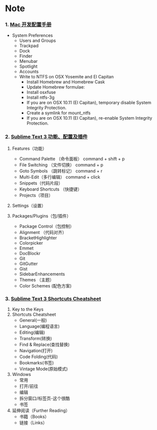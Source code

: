 # Note

### 1. [Mac 开发配置手册](https://github.com/August7752/Note/blob/master/August/Mac/Mac%20%E5%BC%80%E5%8F%91%E9%85%8D%E7%BD%AE%E6%89%8B%E5%86%8C.md)
  - System Preferences
    - Users and Groups
    - Trackpad
    - Dock
    - Finder
    - Menubar
    - Spotlight
    - Accounts
    - Write to NTFS on OSX Yosemite and El Capitan
      - Install Homebrew and Homebrew Cask
      - Update Homebrew formulae:
      - Install osxfuse
      - Install ntfs-3g
      - If you are on OSX 10.11 (El Capitan), temporary disable System Integrity Protection.
      - Create a symlink for mount_ntfs
      - If you are on OSX 10.11 (El Capitan), re-enable System Integrity Protection.

### 2. [Sublime Text 3 功能、配置及插件](https://github.com/August7752/Note/blob/master/August/Mac/Sublime%20Text%203%20%E5%8A%9F%E8%83%BD%E3%80%81%E9%85%8D%E7%BD%AE%E5%8F%8A%E6%8F%92%E4%BB%B6.md)
1. Features（功能）
	- Command Palette （命令面板） command + shift + p
	- File Switching （文件切换） command + p
	- Goto Symbols （跳转标记） command + r
	- Multi-Edit（多行编辑） command + click
	- Snippets（代码片段）
	- Keyboard Shortcuts （快捷键）
	- Projects（项目）

2. Settings（设置）
3. Packages/Plugins（包/插件）
	- Package Control（包控制）
	- Alignment （代码对齐）
	- BracketHighlighter
	- Colorpicker
	- Emmet
	- DocBlockr
	- Git
	- GitGutter
	- Gist
	- SidebarEnhancements
	- Themes （主题）
	- Color Schemes (配色方案)


### 3. [Sublime Text 3 Shortcuts Cheatsheet](https://github.com/August7752/Note/blob/master/MacSoft/Sublime%20Text%203%20%E5%BF%AB%E6%8D%B7%E9%94%AE.md)
1. Key to the Keys
1. Shortcuts Cheatsheet
	- General(一般)
	- Language(编程语言)
	- Editing(编辑)
	- Transform(转换)
	- Find & Replace(查找替换)
	- Navigation(打开)
	- Code Folding(代码)
	- Bookmarks(书签)
	- Vintage Mode(原始模式)
1. Windows
	- 常用
	- 打开/前往
	- 编辑
	- 拆分窗口/标签页-这个很酷
	- 书签
1. 延伸阅读（Further Reading）
	- 书籍（Books）
	- 链接（Links）
